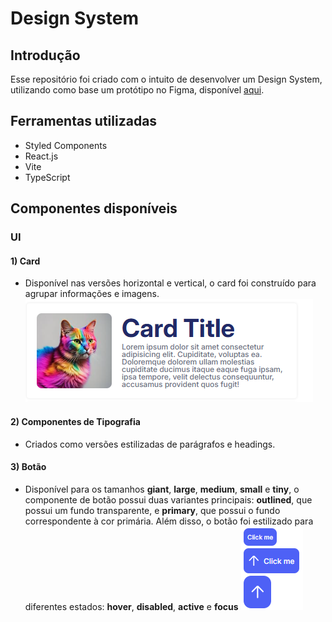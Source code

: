 # Design System

## Introdução
Esse repositório foi criado com o intuito de desenvolver um Design System, utilizando como base um protótipo no Figma, disponível [aqui](https://www.figma.com/community/file/1267195373409722424).

## Ferramentas utilizadas
* Styled Components
* React.js 
* Vite
* TypeScript

## Componentes disponíveis

### UI 
#### 1) Card 
* Disponível nas versões horizontal e vertical, o card foi construído para agrupar informações e imagens.
![Exemplo de card](./assets/card.png)

#### 2) Componentes de Tipografia
* Criados como versões estilizadas de parágrafos e headings.

#### 3) Botão
* Disponível para os tamanhos **giant**, **large**, **medium**, **small** e **tiny**, o componente de botão possui duas variantes principais: **outlined**, que possui um fundo transparente, e **primary**, que possui o fundo correspondente à cor primária. Além disso, o botão foi estilizado para diferentes estados: **hover**, **disabled**, **active** e **focus**
![Exemplo de botão](./assets/button.png)